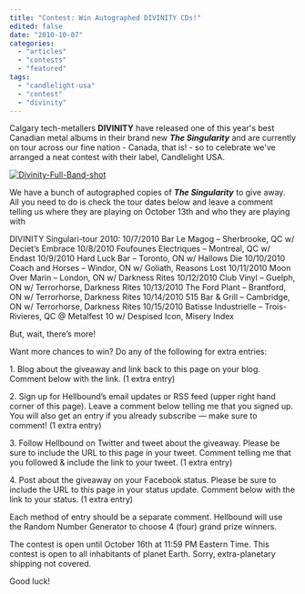 ```yaml
---
title: "Contest: Win Autographed DIVINITY CDs!"
edited: false
date: "2010-10-07"
categories:
  - "articles"
  - "contests"
  - "featured"
tags:
  - "candlelight-usa"
  - "contest"
  - "divinity"
---
```


Calgary tech-metallers **DIVINITY** have released one of this year's best Canadian metal albums in their brand new _**The Singularity**_ and are currently on tour across our fine nation - Canada, that is! - so to celebrate we've arranged a neat contest with their label, Candlelight USA.

[![](http://www.hellbound.ca/wp-content/uploads/2010/10/Divinity-Full-Band-shot.jpg "Divinity-Full-Band-shot")](http://www.hellbound.ca/wp-content/uploads/2010/10/Divinity-Full-Band-shot.jpg)

We have a bunch of autographed copies of **_The Singularity_** to give away. All you need to do is check the tour dates below and leave a comment telling us where they are playing on October 13th and who they are playing with

DIVINITY Singulari-tour 2010: 10/7/2010 Bar Le Magog – Sherbrooke, QC w/ Deciet’s Embrace 10/8/2010 Foufounes Electriques – Montreal, QC w/ Endast 10/9/2010 Hard Luck Bar – Toronto, ON w/ Hallows Die 10/10/2010 Coach and Horses – Windor, ON w/ Goliath, Reasons Lost 10/11/2010 Moon Over Marin – London, ON w/ Darkness Rites 10/12/2010 Club Vinyl – Guelph, ON w/ Terrorhorse, Darkness Rites 10/13/2010 The Ford Plant – Brantford, ON w/ Terrorhorse, Darkness Rites 10/14/2010 515 Bar & Grill – Cambridge, ON w/ Terrorhorse, Darkness Rites 10/15/2010 Batisse Industrielle – Trois-Rivieres, QC @ Metalfest 10 w/ Despised Icon, Misery Index

But, wait, there’s more!

Want more chances to win? Do any of the following for extra entries:

1\. Blog about the giveaway and link back to this page on your blog. Comment below with the link. (1 extra entry)

2\. Sign up for Hellbound’s email updates or RSS feed (upper right hand corner of this page). Leave a comment below telling me that you signed up. You will also get an entry if you already subscribe — make sure to comment! (1 extra entry)

3\. Follow Hellbound on Twitter and tweet about the giveaway. Please be sure to include the URL to this page in your tweet. Comment telling me that you followed & include the link to your tweet. (1 extra entry)

4\. Post about the giveaway on your Facebook status. Please be sure to include the URL to this page in your status update. Comment below with the link to your status. (1 extra entry)

Each method of entry should be a separate comment. Hellbound will use the Random Number Generator to choose 4 (four) grand prize winners.

The contest is open until October 16th at 11:59 PM Eastern Time. This contest is open to all inhabitants of planet Earth. Sorry, extra-planetary shipping not covered.

Good luck!
